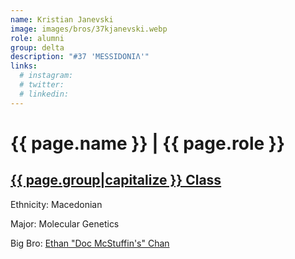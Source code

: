 ```yaml
---
name: Kristian Janevski
image: images/bros/37kjanevski.webp
role: alumni
group: delta
description: "#37 'MESSIDONIΛ'"
links:
  # instagram: 
  # twitter: 
  # linkedin: 
---
```


# {{ page.name }} | {{ page.role }} 
    
## [{{ page.group|capitalize }} Class](/ah/{{page.group}}s)
    
Ethnicity: Macedonian

Major: Molecular Genetics

Big Bro: [Ethan "Doc McStuffin's" Chan](01echan)


